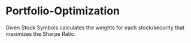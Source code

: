 # Portfolio-Optimization
Given Stock Symbols calculates the weights for each stock/security that maximizes the Sharpe Ratio. 
